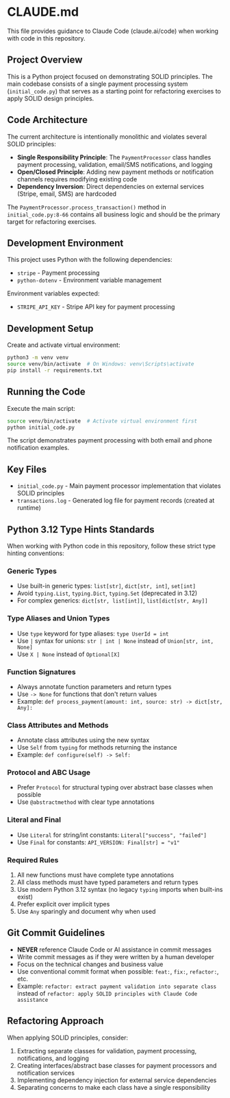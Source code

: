 # CLAUDE.md

This file provides guidance to Claude Code (claude.ai/code) when working with code in this repository.

## Project Overview

This is a Python project focused on demonstrating SOLID principles. The main codebase consists of a single payment processing system (`initial_code.py`) that serves as a starting point for refactoring exercises to apply SOLID design principles.

## Code Architecture

The current architecture is intentionally monolithic and violates several SOLID principles:

- **Single Responsibility Principle**: The `PaymentProcessor` class handles payment processing, validation, email/SMS notifications, and logging
- **Open/Closed Principle**: Adding new payment methods or notification channels requires modifying existing code
- **Dependency Inversion**: Direct dependencies on external services (Stripe, email, SMS) are hardcoded

The `PaymentProcessor.process_transaction()` method in `initial_code.py:8-66` contains all business logic and should be the primary target for refactoring exercises.

## Development Environment

This project uses Python with the following dependencies:
- `stripe` - Payment processing
- `python-dotenv` - Environment variable management

Environment variables expected:
- `STRIPE_API_KEY` - Stripe API key for payment processing

## Development Setup

Create and activate virtual environment:
```bash
python3 -m venv venv
source venv/bin/activate  # On Windows: venv\Scripts\activate
pip install -r requirements.txt
```

## Running the Code

Execute the main script:
```bash
source venv/bin/activate  # Activate virtual environment first
python initial_code.py
```

The script demonstrates payment processing with both email and phone notification examples.

## Key Files

- `initial_code.py` - Main payment processor implementation that violates SOLID principles
- `transactions.log` - Generated log file for payment records (created at runtime)

## Python 3.12 Type Hints Standards

When working with Python code in this repository, follow these strict type hinting conventions:

### Generic Types
- Use built-in generic types: `list[str]`, `dict[str, int]`, `set[int]`
- Avoid `typing.List`, `typing.Dict`, `typing.Set` (deprecated in 3.12)
- For complex generics: `dict[str, list[int]]`, `list[dict[str, Any]]`

### Type Aliases and Union Types
- Use `type` keyword for type aliases: `type UserId = int`
- Use `|` syntax for unions: `str | int | None` instead of `Union[str, int, None]`
- Use `X | None` instead of `Optional[X]`

### Function Signatures
- Always annotate function parameters and return types
- Use `-> None` for functions that don't return values
- Example: `def process_payment(amount: int, source: str) -> dict[str, Any]:`

### Class Attributes and Methods
- Annotate class attributes using the new syntax
- Use `Self` from `typing` for methods returning the instance
- Example: `def configure(self) -> Self:`

### Protocol and ABC Usage
- Prefer `Protocol` for structural typing over abstract base classes when possible
- Use `@abstractmethod` with clear type annotations

### Literal and Final
- Use `Literal` for string/int constants: `Literal["success", "failed"]`
- Use `Final` for constants: `API_VERSION: Final[str] = "v1"`

### Required Rules
1. All new functions must have complete type annotations
2. All class methods must have typed parameters and return types
3. Use modern Python 3.12 syntax (no legacy `typing` imports when built-ins exist)
4. Prefer explicit over implicit types
5. Use `Any` sparingly and document why when used

## Git Commit Guidelines

- **NEVER** reference Claude Code or AI assistance in commit messages
- Write commit messages as if they were written by a human developer
- Focus on the technical changes and business value
- Use conventional commit format when possible: `feat:`, `fix:`, `refactor:`, etc.
- Example: `refactor: extract payment validation into separate class` instead of `refactor: apply SOLID principles with Claude Code assistance`

## Refactoring Approach

When applying SOLID principles, consider:
1. Extracting separate classes for validation, payment processing, notifications, and logging
2. Creating interfaces/abstract base classes for payment processors and notification services
3. Implementing dependency injection for external service dependencies
4. Separating concerns to make each class have a single responsibility